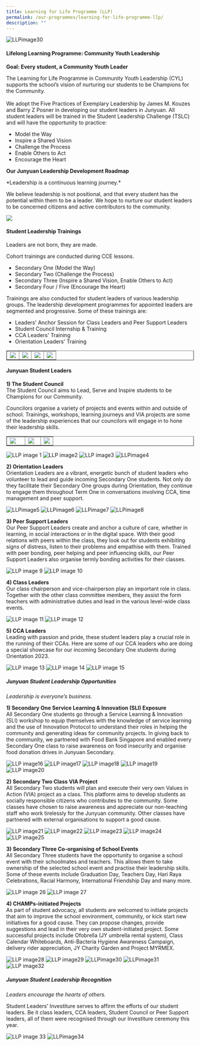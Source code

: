 ```yaml
---
title: Learning for Life Programme (LLP)
permalink: /our-programmes/learning-for-life-programme-llp/
description: ""
---
```

![LLPimage30](/images/llpimage30.jpg)<h4><strong>Lifelong Learning Programme: Community Youth Leadership</strong></h4>
<p><strong>Goal: Every student, a Community Youth Leader</strong></p>
<p>The Learning for Life Programme in Community Youth Leadership (CYL) supports the school’s vision of nurturing our students to be Champions for the Community. 
<br><br>We adopt the Five Practices of Exemplary Leadership by James M. Kouzes and Barry Z Posner in developing our student leaders in Junyuan. All student leaders will be trained in the Student Leadership Challenge (TSLC) and will have the opportunity to practice:</p>
<ul>
<li>Model the Way</li>
<li>Inspire a Shared Vision</li>
<li>Challenge the Process</li>
<li>Enable Others to Act</li>
<li>Encourage the Heart</li>
</ul>
<p><strong>Our Junyuan Leadership Development Roadmap</strong></p>
*Leadership is a continuous learning journey.*

<p>We believe leadership is not positional, and that every student has the potential within them to be a leader. We hope to nurture our student leaders to be concerned citizens and active contributors to the community.</p>

<img src="/images/llp1.jpg">

<h4><strong>Student Leadership Trainings</strong></h4>
<p>
Leaders are not born, they are made. <br>
</p>
<p>Cohort trainings are conducted during CCE lessons.</p>
<ul>
<li>Secondary One (Model the Way)</li>
<li>Secondary Two (Challenge the Process)</li>
<li>Secondary Three (Inspire a Shared Vision, Enable Others to Act)</li>
<li>Secondary Four / Five (Encourage the Heart)
</li></ul>
<p>Trainings are also conducted for student leaders of various leadership groups. The leadership development programmes for appointed leaders are segmented and progressive. Some of these trainings are:</p>
<ul>
<li>Leaders' Anchor Session for Class Leaders and Peer Support Leaders</li>
<li>Student Council Internship &amp; Training</li>
<li>CCA Leaders' Training</li>
<li>Orientation Leaders' Training</li>
</ul>
<table style="border-collapse: collapse; width: 100%;" border="1">
<tbody>
<tr>
<td style="width: 25%;"><img src="/images/picture1.jpg"></td>
<td style="width: 25%;"><img src="/images/picture2.jpg"></td>
<td style="width: 25%;"><img src="/images/picture3.jpg"></td>
<td style="width: 27%;"><img src="/images/picture4.jpg"></td>
</tr>
</tbody>
</table>
<h4><strong>Junyuan Student Leaders</strong></h4>
<p><strong><b>1) The Student Council</b><br></strong>The Student Council aims to Lead, Serve and Inspire students to be Champions for our Community. 
	
Councilors organise a variety of projects and events within and outside of school. Trainings, workshops, learning journeys and VIA projects are some of the leadership experiences that our councilors will engage in to hone their leadership skills.</p>
<table style="border-collapse: collapse; width: 100%;" border="1">
<tbody>
<tr>
<td style="width: 40%;"><img src="/images/llp2.png"></td>
<td style="width: 33.3333%;"><img src="/images/llp3.png"></td>
<td style="width: 33.3333%;"><img src="/images/llp4.png"></td>
</tr>
</tbody>
</table>


 ![LLP image 1](/images/llpimage1.jpg)
 ![LLP image2](/images/llpimage2.jpg) 
 ![LLP image3](/images/llpimage3.jpg)
 ![LLPimage4](/images/llpimage4.jpg)

<p><strong><b>2) Orientation Leaders</b><br></strong>
Orientation Leaders are a vibrant, energetic bunch of student leaders who volunteer to lead and guide incoming Secondary One students.
Not only do they facilitate their Secondary One groups during Orientation, they continue to engage them throughout Term One in conversations involving CCA, time management and peer support.

![LLPimage5](/images/llpimage5.jpg)
![LLPimage6](/images/llpimage6.jpg)
![LLPimage7](/images/llpimage7.jpg)
![LLPimage8](/images/llpimage8.jpg)
	
</p><p><strong><b>3)	Peer Support Leaders </b><br></strong>
Our Peer Support Leaders create and anchor a culture of care, whether in learning, in social interactions or in the digital space. With their good relations with peers within the class, they look out for students exhibiting signs of distress, listen to their problems and empathise with them. 
Trained with peer bonding, peer helping and peer influencing skills, our Peer Support Leaders also organise termly bonding activities for their classes.
</p>

![LLP image 9](/images/llpimage90.jpg)
![LLP image 10](/images/llpimage10.jpg)

<p></p><p><strong><b>4)	Class Leaders </b><br></strong>
Our class chairperson and vice-chairperson play an important role in class. Together with the other class committee members, they assist the form teachers with administrative duties and lead in the various level-wide class events.
</p>

![LLP image 11](/images/llpimage11.jpg)
![LLP image 12](/images/llpimage12.jpg)

<p></p><p><strong><b>5)	CCA Leaders </b><br></strong>
Leading with passion and pride, these student leaders play a crucial role in the running of their CCAs. Here are some of our CCA leaders who are doing a special showcase for our incoming Secondary One students during Orientation 2023.
</p>

![LLP image 13](/images/llpimage13.jpg)
![LLP image 14](/images/llpimage14.jpg)
![LLP image 15](/images/llpimage15.jpg)

<h5><strong>Junyuan Student Leadership Opportunities </strong></h5>

<i>Leadership is everyone’s business.</i>

<p><strong><b>1)	Secondary One Service Learning &amp; Innovation (SLI) Exposure </b><br></strong>
All Secondary One students go through a Service Learning &amp; Innovation (SLI) workshop to equip themselves with the knowledge of service learning and the use of Innovation Protocol to understand their roles in helping the community and generating ideas for community projects. In giving back to the community, we partnered with Food Bank Singapore and enabled every Secondary One class to raise awareness on food insecurity and organise food donation drives in Junyuan Secondary.
</p>

![LLP image16](/images/llpimage16.jpg)
![LLP image17](/images/llpimage17.jpg)
![LLP image18](/images/llpimage18.jpg)
![LLP image19](/images/llpimage19.jpg)
![LLP image20](/images/llpimage20.jpg)

<p><strong><b>2)	Secondary Two Class VIA Project </b><br></strong>
All Secondary Two students will plan and execute their very own Values in Action (VIA) project as a class. This platform aims to develop students as socially responsible citizens who contributes to the community. 
Some classes have chosen to raise awareness and appreciate our non-teaching staff who work tirelessly for the Junyuan community. Other classes have partnered with external organisations to support a good cause.
</p>

![LLP image21](/images/llpimage21.jpg)
![LLP image22](/images/llpimage22.jpg)
![LLP image23](/images/llpimage23.jpg)
![LLP image24](/images/llpimage24.jpg)
![LLP image25](/images/llpimage25.jpg)

<p><strong><b>3)	Secondary Three Co-organising of School Events</b></strong><br>
All Secondary Three students have the opportunity to organise a school event with their schoolmates and teachers. This allows them to take ownership of the selected school event and practise their leadership skills. Some of these events include Graduation Day, Teachers Day, Hari Raya Celebrations, Racial Harmony, International Friendship Day and many more. </p>

![LLP image 26](/images/llpimage26.jpg)
![LLP image 27](/images/llpimage27.jpg)

<p><strong><b>4)	CHAMPs-initiated Projects</b></strong><br>
As part of student advocacy, all students are welcomed to initiate projects that aim to improve the school environment, community, or kick start new initiatives for a good cause. 
They can propose changes, provide suggestions and lead in their very own student-initiated project. Some successful projects include Ofobrella (JY umbrella rental system), Class Calendar Whiteboards, Anti-Bacteria Hygiene Awareness Campaign, delivery rider appreciation, JY Charity Garden and Project MYRMEX.
</p>

![LLP image28](/images/llpimage28.jpg)
![LLP image29](/images/llpimage29.png)
![LLPimage30](/images/llpimage30.jpg)
![LLPimage31](/images/llpimage31.png)
![LLP image32](/images/llpimage32.jpg)

<h5><strong>Junyuan Student Leadership Recognition</strong></h5>
<i>Leaders encourage the hearts of others.</i><br>

Student Leaders’ Investiture serves to affirm the efforts of our student leaders. Be it class leaders, CCA leaders, Student Council or Peer Support leaders, all of them were recognised through our Investiture ceremony this year.

![LLP image 33](/images/llpimage33.jpg)
![LLPimage34](/images/llpimage34.jpg)

